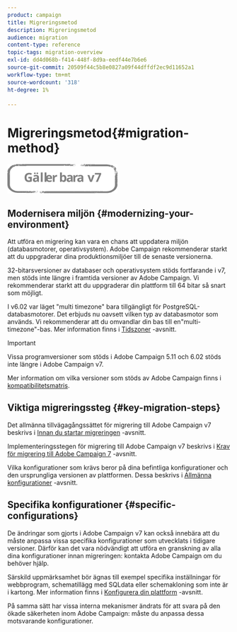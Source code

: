 ```yaml
---
product: campaign
title: Migreringsmetod
description: Migreringsmetod
audience: migration
content-type: reference
topic-tags: migration-overview
exl-id: dd4d068b-f414-448f-8d9a-eedf44e7b6e6
source-git-commit: 20509f44c5b8e0827a09f44dffdf2ec9d11652a1
workflow-type: tm+mt
source-wordcount: '318'
ht-degree: 1%

---
```


# Migreringsmetod{#migration-method}

![](../../assets/v7-only.svg)

## Modernisera miljön {#modernizing-your-environment}

Att utföra en migrering kan vara en chans att uppdatera miljön (databasmotorer, operativsystem). Adobe Campaign rekommenderar starkt att du uppgraderar dina produktionsmiljöer till de senaste versionerna.

32-bitarsversioner av databaser och operativsystem stöds fortfarande i v7, men stöds inte längre i framtida versioner av Adobe Campaign. Vi rekommenderar starkt att du uppgraderar din plattform till 64 bitar så snart som möjligt.

I v6.02 var läget &quot;multi timezone&quot; bara tillgängligt för PostgreSQL-databasmotorer. Det erbjuds nu oavsett vilken typ av databasmotor som används. Vi rekommenderar att du omvandlar din bas till en&quot;multi-timezone&quot;-bas. Mer information finns i [Tidszoner](../../migration/using/general-configurations.md#time-zones) -avsnitt.

>[!IMPORTANT]
>
>Vissa programversioner som stöds i Adobe Campaign 5.11 och 6.02 stöds inte längre i Adobe Campaign v7.
>
>Mer information om vilka versioner som stöds av Adobe Campaign finns i [kompatibilitetsmatris](../../rn/using/compatibility-matrix.md).

## Viktiga migreringssteg {#key-migration-steps}

Det allmänna tillvägagångssättet för migrering till Adobe Campaign v7 beskrivs i [Innan du startar migreringen](../../migration/using/before-starting-migration.md) -avsnitt.

Implementeringsstegen för migrering till Adobe Campaign v7 beskrivs i [Krav för migrering till Adobe Campaign 7](../../migration/using/prerequisites-for-migration-to-adobe-campaign-7.md) -avsnitt.

Vilka konfigurationer som krävs beror på dina befintliga konfigurationer och den ursprungliga versionen av plattformen. Dessa beskrivs i [Allmänna konfigurationer](../../migration/using/general-configurations.md) -avsnitt.

## Specifika konfigurationer {#specific-configurations}

De ändringar som gjorts i Adobe Campaign v7 kan också innebära att du måste anpassa vissa specifika konfigurationer som utvecklats i tidigare versioner. Därför kan det vara nödvändigt att utföra en granskning av alla dina konfigurationer innan migreringen: kontakta Adobe Campaign om du behöver hjälp.

Särskild uppmärksamhet bör ägnas till exempel specifika inställningar för webbprogram, schematillägg med SQLdata eller schemakloning som inte är i kartong. Mer information finns i [Konfigurera din plattform](../../migration/using/configuring-your-platform.md) -avsnitt.

På samma sätt har vissa interna mekanismer ändrats för att svara på den ökade säkerheten inom Adobe Campaign: måste du anpassa dessa motsvarande konfigurationer.
